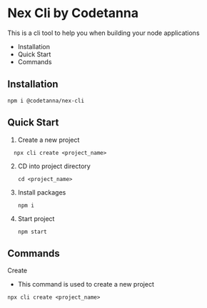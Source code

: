 # Nex Cli by Codetanna

This is a cli tool to help you when building your node applications

* Installation
* Quick Start
* Commands

## Installation

```
npm i @codetanna/nex-cli
```

## Quick Start

1. Create a new project

```
  npx cli create <project_name>
```

2. CD into project directory

   ```
   cd <project_name>
   ```
3. Install packages

   ```
   npm i
   ```
4. Start project

   ```
   npm start
   ```

## Commands

Create

* This command is used to create a new project

```
npx cli create <project_name>
```
